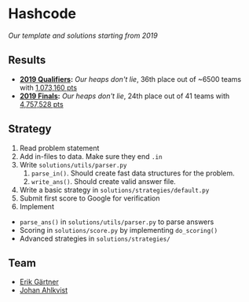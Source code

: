 # Hashcode
*Our template and solutions starting from 2019*

## Results

- **[2019 Qualifiers](https://github.com/ErikGartner/hashcode/tree/2019):** *Our heaps don't lie*, 36th place out of ~6500 teams with [1,073,160 pts](https://codingcompetitions.withgoogle.com/hashcode/archive/2019)
- **[2019 Finals](https://github.com/ErikGartner/hashcode/tree/2019-finals):** *Our heaps don't lie*, 24th place out of 41 teams with [4,757,528 pts](https://codingcompetitions.withgoogle.com/hashcode/archive/2019)

## Strategy

1. Read problem statement
2. Add in-files to data. Make sure they end `.in`
3. Write `solutions/utils/parser.py`
    1. `parse_in()`. Should create fast data structures for the problem.
    2. `write_ans()`. Should create valid answer file.
4. Write a basic strategy in `solutions/strategies/default.py`
5. Submit first score to Google for verification
6. Implement
  - `parse_ans()` in `solutions/utils/parser.py` to parse answers
  - Scoring in `solutions/score.py` by implementing `do_scoring()`
  - Advanced strategies in `solutions/strategies/`

## Team
- [Erik Gärtner](https://gartner.io)
- [Johan Ahlkvist](https://github.com/johanahlqvist)
